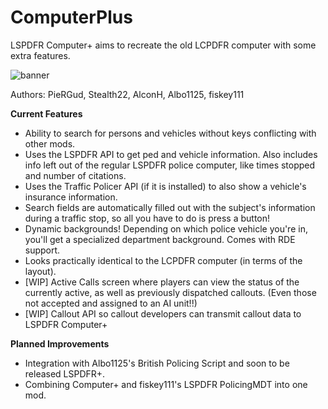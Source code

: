 # ComputerPlus
LSPDFR Computer+ aims to recreate the old LCPDFR computer with some extra features.

![banner](http://i.imgur.com/Ihf8uiE.png)

Authors: PieRGud, Stealth22, AlconH, Albo1125, fiskey111

**Current Features**
- Ability to search for persons and vehicles without keys conflicting with other mods.
- Uses the LSPDFR API to get ped and vehicle information. Also includes info left out of the regular LSPDFR police computer, like times stopped and number of citations.
- Uses the Traffic Policer API (if it is installed) to also show a vehicle's insurance information.
- Search fields are automatically filled out with the subject's information during a traffic stop, so all you have to do is press a button!
- Dynamic backgrounds! Depending on which police vehicle you're in, you'll get a specialized department background. Comes with RDE support.
- Looks practically identical to the LCPDFR computer (in terms of the layout).
- [WIP] Active Calls screen where players can view the status of the currently active, as well as previously dispatched callouts. (Even those not accepted and assigned to an AI unit!!)
- [WIP] Callout API so callout developers can transmit callout data to LSPDFR Computer+

**Planned Improvements**
- Integration with Albo1125's British Policing Script and soon to be released LSPDFR+.
- Combining Computer+ and fiskey111's LSPDFR PolicingMDT into one mod.

